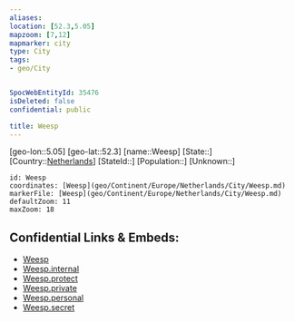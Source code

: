 ```yaml
---
aliases: 
location: [52.3,5.05]
mapzoom: [7,12] 
mapmarker: city 
type: City
tags:
- geo/City


SpocWebEntityId: 35476
isDeleted: false
confidential: public

title: Weesp
---
```

[geo-lon::5.05]
[geo-lat::52.3]
[name::Weesp]
[State::]
[Country::[Netherlands](geo/Continent/Europe/Netherlands.md)]
[StateId::]
[Population::]
[Unknown::]


```leaflet
id: Weesp
coordinates: [Weesp](geo/Continent/Europe/Netherlands/City/Weesp.md)
markerFile: [Weesp](geo/Continent/Europe/Netherlands/City/Weesp.md)
defaultZoom: 11 
maxZoom: 18
```


## Confidential Links & Embeds: 
- [Weesp](../../../../../../_public/geo/Continent/Europe/Netherlands/City/Weesp.md) 
- [Weesp.internal](../../../../../../_internal/geo/Continent/Europe/Netherlands/City/Weesp.internal.md) 
- [Weesp.protect](../../../../../../_protect/geo/Continent/Europe/Netherlands/City/Weesp.protect.md) 
- [Weesp.private](../../../../../../_private/geo/Continent/Europe/Netherlands/City/Weesp.private.md) 
- [Weesp.personal](../../../../../../_personal/geo/Continent/Europe/Netherlands/City/Weesp.personal.md) 
- [Weesp.secret](../../../../../../_secret/geo/Continent/Europe/Netherlands/City/Weesp.secret.md) 
